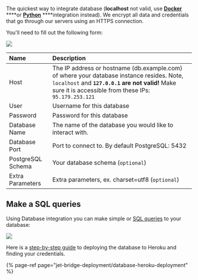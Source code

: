 The quickest way to integrate database \(**localhost** not valid, use [**Docker**](user-guide/integrations/postgresql-integration/docker-installation) ****or [**Python**](user-guide/integrations/postgresql-integration/python-app-installation) ****integration instead\). We encrypt all data and credentials that go through our servers using an HTTPS connection.

You'll need to fill out the following form:

![](https://gblobscdn.gitbook.com/assets%2F-LQ08RFAKZvFADEiXKFy%2F-MjZ3LfsU1ZReomd0nUz%2F-MjZ7Fjw5kkgeXm89izK%2Fimage.png?alt=media&token=533b380b-ce3d-41f2-8a29-30690e500c59)

| Name | Description |
| :--- | :--- |
| Host | The IP address or hostname \(db.example.com\) of where your database instance resides. Note, `localhost` and **`127.0.0.1` are not valid!** Make sure it is accessible from these IPs: `95.179.253.121` |
| User | Username for this database |
| Password | Password for this database |
| Database Name | The name of the database you would like to interact with. |
| Database Port | Port to connect to. By default PostgreSQL: 5432 |
| PostgreSQL Schema  | Your database schema \(`optional`\) |
| Extra Parameters | Extra parameters, ex. charset=utf8 \(`optional`\) |

## Make a SQL queries

Using Database integration you can make simple or [SQL queries](user-guide/data/make-a-sql-query) to your database:

![](https://gblobscdn.gitbook.com/assets%2F-LQ08RFAKZvFADEiXKFy%2F-MjZ3LfsU1ZReomd0nUz%2F-MjZ7TS3RQu83YOGWzug%2Ftestgif13.gif?alt=media&token=0f0054f5-0216-483b-8aac-dbabbf6482ed)

Here is a [step-by-step guide](jet-bridge-deployment/database-heroku-deployment) to deploying the database to Heroku and finding your credentials.

{% page-ref page="jet-bridge-deployment/database-heroku-deployment" %}

